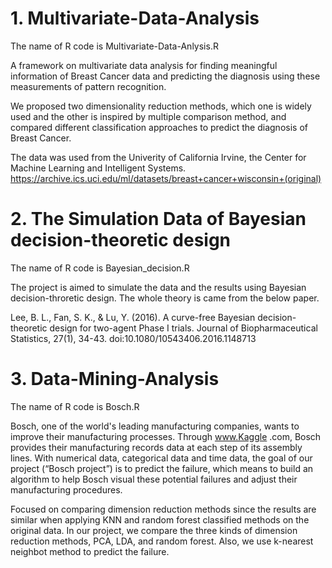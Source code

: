 # 1. Multivariate-Data-Analysis 
The name of R code is Multivariate-Data-Anlysis.R

A framework on multivariate data analysis for finding meaningful information of Breast Cancer data and predicting the diagnosis using these measurements of pattern recognition.

We proposed two dimensionality reduction methods, which one is widely used and the other is inspired by multiple comparison method, and compared different classification approaches to predict the diagnosis of Breast Cancer. 

The data was used from the Univerity of California Irvine, the Center for Machine Learning and Intelligent Systems.
https://archive.ics.uci.edu/ml/datasets/breast+cancer+wisconsin+(original)

# 2. The Simulation Data of Bayesian decision-theoretic design
The name of R code is Bayesian_decision.R

The project is aimed to simulate the data and the results using Bayesian decision-throretic design. 
The whole theory is came from the below paper.

Lee, B. L., Fan, S. K., & Lu, Y. (2016). A curve-free Bayesian decision-theoretic design for two-agent Phase I trials. Journal of Biopharmaceutical Statistics, 27(1), 34-43. doi:10.1080/10543406.2016.1148713

# 3. Data-Mining-Analysis
The name of R code is Bosch.R

Bosch, one of the world's leading manufacturing companies, wants to improve their manufacturing processes. Through www.Kaggle .com, Bosch provides their manufacturing records data at each step of its assembly lines. With numerical data, categorical data and time data, the goal of our project (“Bosch project”) is to predict the failure, which means to build an algorithm to help Bosch visual these potential failures and adjust their manufacturing procedures.

Focused on comparing dimension reduction methods since the results are similar when applying KNN and random forest classified methods on the original data. In our project, we compare the three kinds of dimension reduction methods, PCA, LDA, and random forest. Also, we use k-nearest neighbot method to predict the failure.


